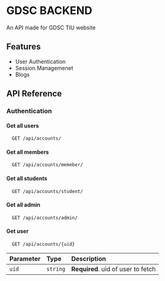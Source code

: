 
# GDSC BACKEND

An API made for GDSC TIU website


## Features

- User Authentication
- Session Managemenet
- Blogs


## API Reference

### Authentication

#### Get all users

```http
  GET /api/accounts/
```

#### Get all members

```http
  GET /api/accounts/memeber/
```
#### Get all students
```http
  GET /api/accounts/student/
```
#### Get all admin
```http
  GET /api/accounts/admin/
```

#### Get user

```http
  GET /api/accounts/{uid}
```

| Parameter | Type     | Description                       |
| :-------- | :------- | :-------------------------------- |
| `uid`      | `string` | **Required**. uid of user to fetch |




